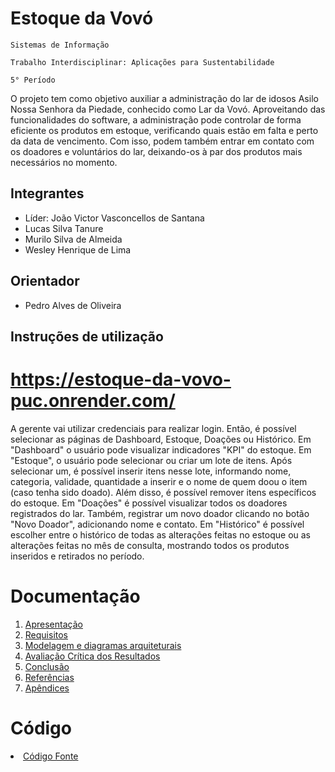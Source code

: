 # Estoque da Vovó

`Sistemas de Informação`

`Trabalho Interdisciplinar: Aplicações para Sustentabilidade`

`5° Período`

O projeto tem como objetivo auxiliar a administração do lar de idosos Asilo Nossa Senhora da Piedade, conhecido como Lar da Vovó. Aproveitando das funcionalidades do software, a administração pode controlar de forma eficiente os produtos em estoque, verificando quais estão em falta e perto da data de vencimento. Com isso, podem também entrar em contato com os doadores e voluntários do lar, deixando-os à par dos produtos mais necessários no momento. 

## Integrantes

* Líder: João Victor Vasconcellos de Santana
* Lucas Silva Tanure 
* Murilo Silva de Almeida
* Wesley Henrique de Lima 

## Orientador

* Pedro Alves de Oliveira

## Instruções de utilização

# https://estoque-da-vovo-puc.onrender.com/

A gerente vai utilizar credenciais para realizar login. Então, é possível selecionar as páginas de Dashboard, Estoque, Doações ou Histórico.
Em "Dashboard" o usuário pode visualizar indicadores "KPI" do estoque.
Em "Estoque", o usuário pode selecionar ou criar um lote de itens. Após selecionar um, é possível inserir itens nesse lote, informando nome, categoria, validade, quantidade a inserir e o nome de quem doou o item (caso tenha sido doado). Além disso, é possível remover itens específicos do estoque. 
Em "Doações" é possível visualizar todos os doadores registrados do lar. Também, registrar um novo doador clicando no botão "Novo Doador", adicionando nome e contato. 
Em "Histórico" é possível escolher entre o histórico de todas as alterações feitas no estoque ou as alterações feitas no mês de consulta, mostrando todos os produtos inseridos e retirados no período.

# Documentação

<ol>
<li><a href="docs/1-Apresentação.md"> Apresentação </a></li>
<li><a href="docs/2-Requisitos.md"> Requisitos </a></li>
<li><a href="docs/3-Modelagem-Diagramas.md"> Modelagem e diagramas arquiteturais </a></li>
<li><a href="docs/4-Avaliação-Resultados.md"> Avaliação Crítica dos Resultados </a></li>
<li><a href="docs/5-Conclusão.md"> Conclusão </a></li>
<li><a href="docs/6-Referências.md"> Referências </a></li>
<li><a href="docs/7-Apêndices.md"> Apêndices </a></li>
</ol>

# Código

<li><a href="src/README.md"> Código Fonte</a></li>
